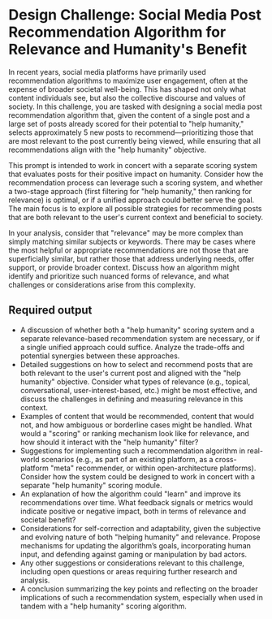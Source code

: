 
# Design Challenge: Social Media Post Recommendation Algorithm for Relevance and Humanity's Benefit

In recent years, social media platforms have primarily used recommendation algorithms to maximize user engagement, often at the expense of broader societal well-being. This has shaped not only what content individuals see, but also the collective discourse and values of society. In this challenge, you are tasked with designing a social media post recommendation algorithm that, given the content of a single post and a large set of posts already scored for their potential to "help humanity," selects approximately 5 new posts to recommend—prioritizing those that are most relevant to the post currently being viewed, while ensuring that all recommendations align with the "help humanity" objective.

This prompt is intended to work in concert with a separate scoring system that evaluates posts for their positive impact on humanity. Consider how the recommendation process can leverage such a scoring system, and whether a two-stage approach (first filtering for "help humanity," then ranking for relevance) is optimal, or if a unified approach could better serve the goal. The main focus is to explore all possible strategies for recommending posts that are both relevant to the user's current context and beneficial to society.

In your analysis, consider that "relevance" may be more complex than simply matching similar subjects or keywords. There may be cases where the most helpful or appropriate recommendations are not those that are superficially similar, but rather those that address underlying needs, offer support, or provide broader context. Discuss how an algorithm might identify and prioritize such nuanced forms of relevance, and what challenges or considerations arise from this complexity.

## Required output

- A discussion of whether both a "help humanity" scoring system and a separate relevance-based recommendation system are necessary, or if a single unified approach could suffice. Analyze the trade-offs and potential synergies between these approaches.
- Detailed suggestions on how to select and recommend posts that are both relevant to the user's current post and aligned with the "help humanity" objective. Consider what types of relevance (e.g., topical, conversational, user-interest-based, etc.) might be most effective, and discuss the challenges in defining and measuring relevance in this context.
- Examples of content that would be recommended, content that would not, and how ambiguous or borderline cases might be handled. What would a "scoring" or ranking mechanism look like for relevance, and how should it interact with the "help humanity" filter?
- Suggestions for implementing such a recommendation algorithm in real-world scenarios (e.g., as part of an existing platform, as a cross-platform "meta" recommender, or within open-architecture platforms). Consider how the system could be designed to work in concert with a separate "help humanity" scoring module.
- An explanation of how the algorithm could "learn" and improve its recommendations over time. What feedback signals or metrics would indicate positive or negative impact, both in terms of relevance and societal benefit?
- Considerations for self-correction and adaptability, given the subjective and evolving nature of both "helping humanity" and relevance. Propose mechanisms for updating the algorithm’s goals, incorporating human input, and defending against gaming or manipulation by bad actors.
- Any other suggestions or considerations relevant to this challenge, including open questions or areas requiring further research and analysis.
- A conclusion summarizing the key points and reflecting on the broader implications of such a recommendation system, especially when used in tandem with a "help humanity" scoring algorithm.
